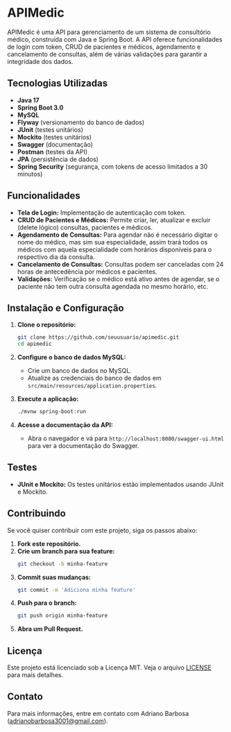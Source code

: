 # APIMedic

APIMedic é uma API para gerenciamento de um sistema de consultório médico, construída com Java e Spring Boot. A API oferece funcionalidades de login com token, CRUD de pacientes e médicos, agendamento e cancelamento de consultas, além de várias validações para garantir a integridade dos dados.

## Tecnologias Utilizadas

- **Java 17**
- **Spring Boot 3.0**
- **MySQL**
- **Flyway** (versionamento do banco de dados)
- **JUnit** (testes unitários)
- **Mockito** (testes unitários)
- **Swagger** (documentação)
- **Postman** (testes da API)
- **JPA** (persistência de dados)
- **Spring Security** (segurança, com tokens de acesso limitados a 30 minutos)

## Funcionalidades

- **Tela de Login:** Implementação de autenticação com token.
- **CRUD de Pacientes e Médicos:** Permite criar, ler, atualizar e excluir (delete lógico) consultas, pacientes e médicos.
- **Agendamento de Consultas:** Para agendar não é necessário digitar o nome do médico, mas sim sua especialidade, assim trará todos os médicos com aquela especialidade com horários disponíveis para o respectivo dia da consulta.
- **Cancelamento de Consultas:** Consultas podem ser canceladas com 24 horas de antecedência por médicos e pacientes.
- **Validações:** Verificação se o médico está ativo antes de agendar, se o paciente não tem outra consulta agendada no mesmo horário, etc.

## Instalação e Configuração

1. **Clone o repositório:**
    ```sh
    git clone https://github.com/seuusuario/apimedic.git
    cd apimedic
    ```

2. **Configure o banco de dados MySQL:**
    - Crie um banco de dados no MySQL.
    - Atualize as credenciais do banco de dados em `src/main/resources/application.properties`.

3. **Execute a aplicação:**
    ```sh
    ./mvnw spring-boot:run
    ```

4. **Acesse a documentação da API:**
    - Abra o navegador e vá para `http://localhost:8080/swagger-ui.html` para ver a documentação do Swagger.

## Testes

- **JUnit e Mockito:** Os testes unitários estão implementados usando JUnit e Mockito.

## Contribuindo

Se você quiser contribuir com este projeto, siga os passos abaixo:

1. **Fork este repositório.**
2. **Crie um branch para sua feature:**
    ```sh
    git checkout -b minha-feature
    ```
3. **Commit suas mudanças:**
    ```sh
    git commit -m 'Adiciona minha feature'
    ```
4. **Push para o branch:**
    ```sh
    git push origin minha-feature
    ```
5. **Abra um Pull Request.**

## Licença

Este projeto está licenciado sob a Licença MIT. Veja o arquivo [LICENSE](LICENSE) para mais detalhes.

## Contato

Para mais informações, entre em contato com Adriano Barbosa (adrianobarbosa3001@gmail.com).
